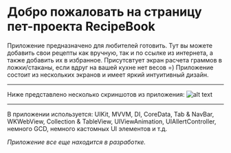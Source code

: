 # Добро пожаловать на страницу пет-проекта RecipeBook
Приложение предназначено для любителей готовить. Тут вы можете добавить свои рецепты как вручную, так и по ссылке из интернета, а также добавить их в избранное.
Присутсвтует экран расчета граммов в ложки/стаканы, если вдруг на вашей кухне нет весов =)
Приложение состоит из нескольких экранов и имеет яркий интуитивный дизайн. 
___
Ниже представлено несколько скриншотов из приложения:
![alt text](https://lh3.googleusercontent.com/vw16e89RuZzUjSQlSUXvfZktTwm2hQPCULE7RjrJ4bICtabUSyDwtT1Z5XWL1afAhH2SretOoDpqvrSk2298nISieXvSeWwje4r-t95CQyrIHypPn5Mi1whKCRJDz_K5uF6_RBVGrbkmcS0der5x1ZgJFsr5FFMJI--zBkTZPfVzz6DaocHV9cdg-Utr8Esztwaqwm35OBcPloY1elr_f8iYAXAfpNnKH-X1wiFsmNB1HGUyfxtTI0tyDFuJ0KJCttgZyou1joDfpNdxwp_nNoT1tftToEy7v_oorG_G0fyidAEeNW-er_6R0F-Dax9okwJqKi1g3jzbnVytm2jM-vE7jPFxB99p2x9udmFDfeeVAz20Zzk28NiYE6bvt3zlFeJnP4X5spifvX_bUt9HgBQslt5XQwXgg1hs3PeYp3ql9WttSjsvt6ObBND2BkrWOOw_ZKEvS6BqG9AXETx6_jWszJWXGQotIH6YpV0DfX8YCj1sKzkB8hxXpQFlfCfsP2_owhUKzFsj8hEVxnfrU8fZCsCyRB6Gxegm6l2Dvp-KB4lgU2mlZHG2saUGTcHCS6ukF5q9mU8EiHqtEnMyK_sZX_y7BHrphALKHqs_cQEDsSTsfUO8hewJ6ikahqIACzTeWSeetGL-WSP5t2xgIxa9zvHxnOEQelzWz4ulz_He_v727ctNMgctyVmc_hoiVh1t8iJtQJDP-Qv5Wj7NlaJALMCQWqvCBJNwQ83d3-Au-j579avRNJ92c6EE0ST3zvnWJj1H257E3KEZzARF19xQIk3JXJcRcZYmNnq4bjRvlYMSms1MZZupPMnjZ5jK4pfPxMJWdDscXKjJCbTIEd_3zl_ZWlkltORRepZInMUTKHiqcPss7DqMUOBxHFv8DSHOATzd7xF7Z5cIsuDXy1RU1bJcCwoA0EbI0VUOkatZHlm8GPdNPwiabUmYZLY8SFRzdtD0mQIKhPM=w2400-h1280-no?authuser=0)
___
В приложении используется: UIKit, MVVM, DI, CoreData, Tab & NavBar, WKWebView, Collection & TableView, UIViewAnimation, UIAllertController, немного GCD, немного кастомных UI элементов и т.д.

_Приложение все еще находится в разработке._
